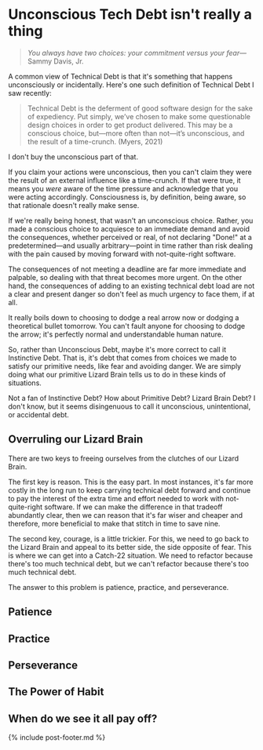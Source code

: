 # Unconscious Tech Debt isn't really a thing

> _You always have two choices: your commitment versus your fear_—Sammy Davis, Jr.

A common view of Technical Debt is that it's something that happens unconsciously or incidentally. Here's one such 
definition of Technical Debt I saw recently:

> Technical Debt is the deferment of good software design for the sake of expediency. Put simply, we’ve chosen to 
> make some questionable design choices in order to get product delivered. This may be a conscious choice, but—more 
> often than not—it’s unconscious, and the result of a time-crunch. (Myers, 2021)

I don't buy the unconscious part of that.

If you claim your actions were unconscious, then you can't claim they were the result of an external influence like 
a time-crunch. If that were true, it means you _were_ aware of the time pressure and acknowledge that you were 
acting accordingly. Consciousness is, by definition, being aware, so that rationale doesn't really make sense. 

If we're really being honest, that wasn't an unconscious choice. Rather, you made a conscious choice to acquiesce to 
an immediate demand and avoid the consequences, whether perceived or real, of not declaring "Done!" at a 
predetermined—and usually arbitrary—point in time rather than risk dealing with the pain caused by moving forward 
with not-quite-right software.   

The consequences of not meeting a deadline are far more immediate and palpable, so dealing with that threat becomes 
more urgent. On the other hand, the consequences of adding to an existing technical debt load are not a clear and 
present danger so don't feel as much urgency to face them, if at all.

It really boils down to choosing to dodge a real arrow now or dodging a theoretical bullet tomorrow. 
You can't fault anyone for choosing to dodge the arrow; it's perfectly normal and understandable human nature.

So, rather than Unconscious Debt, maybe it's more correct to call it Instinctive Debt. That is, it's debt 
that comes from choices we made to satisfy our primitive needs, like fear and avoiding danger. We are simply doing 
what our primitive Lizard Brain tells us to do in these kinds of situations.

Not a fan of Instinctive Debt? How about Primitive Debt? Lizard Brain Debt? I don't know, but it seems disingenuous 
to call it unconscious, unintentional, or accidental debt.

## Overruling our Lizard Brain

There are two keys to freeing ourselves from the clutches of our Lizard Brain.

The first key is reason. This is the easy part. In most instances, it's far more costly in the long run to keep 
carrying technical debt forward and continue to pay the interest of the extra time and effort needed to work with 
not-quite-right software. If we can make the difference in that tradeoff abundantly clear, then we can reason that 
it's far wiser and cheaper and therefore, more beneficial to make that stitch in time to save nine.

The second key, courage, is a little trickier. For this, we need to go back to the Lizard Brain and appeal to its 
better side, the side opposite of fear. This is where we can get into a Catch-22 situation. We need to refactor 
because there's too much technical debt, but we can't refactor because there's too much technical debt.

The answer to this problem is patience, practice, and perseverance.

## Patience

## Practice

## Perseverance

## The Power of Habit

## When do we see it all pay off?

{% include post-footer.md %}










